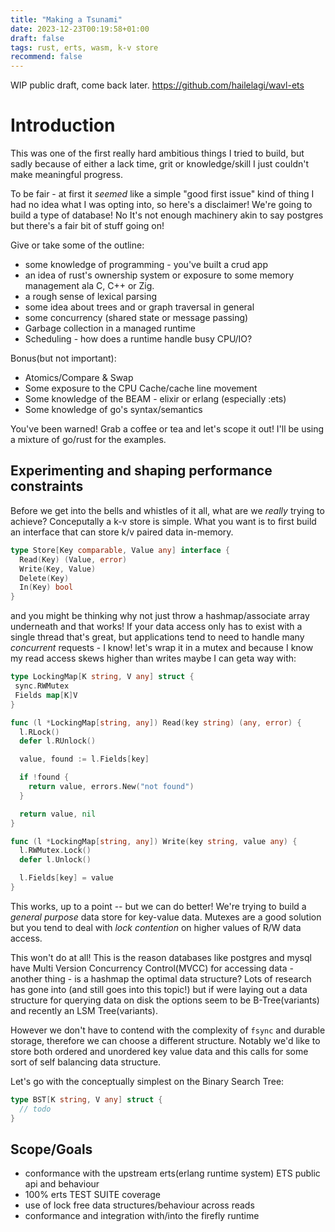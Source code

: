 ```yaml
---
title: "Making a Tsunami"
date: 2023-12-23T00:19:58+01:00
draft: false
tags: rust, erts, wasm, k-v store
recommend: false
---
```


WIP public draft, come back later. <https://github.com/hailelagi/wavl-ets>

# Introduction

This was one of the first really hard ambitious things I tried to build, but sadly because of
either a lack time, grit or knowledge/skill I just couldn't make meaningful progress.

To be fair - at first it _seemed_ like a simple "good first issue" kind of thing I had no idea what I was opting into, so here's a disclaimer!
We're going to build a type of database! No It's not enough machinery akin to say postgres but there's a fair bit of stuff going on!

Give or take some of the outline:

- some knowledge of programming - you've built a crud app
- an idea of rust's ownership system or exposure to some memory management ala C, C++ or Zig.
- a rough sense of lexical parsing
- some idea about trees and or graph traversal in general
- some concurrency (shared state or message passing)
- Garbage collection in a managed runtime
- Scheduling - how does a runtime handle busy CPU/IO?

Bonus(but not important):

- Atomics/Compare & Swap
- Some exposure to the CPU Cache/cache line movement
- Some knowledge of the BEAM - elixir or erlang (especially :ets)
- Some knowledge of go's syntax/semantics

You've been warned! Grab a coffee or tea and let's scope it out! I'll be using a mixture of go/rust for the examples.

## Experimenting and shaping performance constraints

Before we get into the bells and whistles of it all, what are we _really_ trying to achieve? Conceputally a k-v store is simple.
What you want is to first build an interface that can store k/v paired data in-memory.

```go
type Store[Key comparable, Value any] interface {
  Read(Key) (Value, error)
  Write(Key, Value)
  Delete(Key)
  In(Key) bool
}
```

and you might be thinking why not just throw a hashmap/associate array underneath and that works! If your data access only has to exist
with a single thread that's great, but applications tend to need to handle many _concurrent_ requests - I know! let's wrap it
in a mutex and because I know my read access skews higher than writes maybe I can geta way with:

```go
type LockingMap[K string, V any] struct {
 sync.RWMutex
 Fields map[K]V
}

func (l *LockingMap[string, any]) Read(key string) (any, error) {
  l.RLock()
  defer l.RUnlock()

  value, found := l.Fields[key]

  if !found {
    return value, errors.New("not found")
  }

  return value, nil
}

func (l *LockingMap[string, any]) Write(key string, value any) {
  l.RWMutex.Lock()
  defer l.Unlock()

  l.Fields[key] = value
}
```

This works, up to a point -- but we can do better! We're trying to build a _general purpose_ data store for
key-value data. Mutexes are a good solution but you tend to deal with _lock contention_ on higher values of R/W data access.

This won't do at all! This is the reason databases like postgres and mysql have Multi Version Concurrency Control(MVCC) for accessing data -
another thing - is a hashmap the optimal data structure? Lots of research has gone into (and still goes into this topic!) but if were laying out a data structure for querying data on disk the options seem to be B-Tree(variants) and recently an LSM Tree(variants).

However we don't have to contend with the complexity of `fsync` and durable storage, therefore we can choose a different structure.
Notably we'd like to store both ordered and unordered key value data and this calls for some sort of self balancing data structure.

Let's go with the conceptually simplest on the Binary Search Tree:
```go
type BST[K string, V any] struct {
  // todo
}
```

## Scope/Goals

- conformance with the upstream erts(erlang runtime system) ETS public api and behaviour
- 100% erts TEST SUITE coverage
- use of lock free data structures/behaviour across reads
- conformance and integration with/into the firefly runtime
